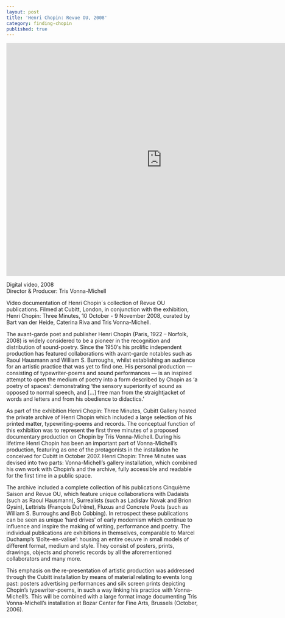 ```yaml
---
layout: post
title: 'Henri Chopin: Revue OU, 2008'
category: finding-chopin
published: true
---
```


<div class="embed-container"><iframe src="https://player.vimeo.com/video/92358879?color=ffffff&title=0&byline=0&portrait=0" width="815" height="611" frameborder="0" webkitallowfullscreen mozallowfullscreen allowfullscreen></iframe></div>

Digital video, 2008<br/>
Director & Producer: Tris Vonna-Michell

Video documentation of Henri Chopin´s collection of Revue OU publications. Filmed at Cubitt, London, in conjunction with the exhibition, Henri Chopin: Three Minutes, 10 October - 9 November 2008, curated by Bart van der Heide, Caterina Riva and Tris Vonna-Michell.

The avant-garde poet and publisher Henri Chopin (Paris, 1922 – Norfolk, 2008) is widely considered to be a pioneer in the recognition and distribution of sound-poetry. Since the 1950′s his prolific independent production has featured collaborations with avant-garde notables such as Raoul Hausmann and William S. Burroughs, whilst establishing an audience for an artistic practice that was yet to find one. His personal production — consisting of typewriter-poems and sound performances — is an inspired attempt to open the medium of poetry into a form described by Chopin as ‘a poetry of spaces’: demonstrating ‘the sensory superiority of sound as opposed to normal speech, and […] free man from the straightjacket of words and letters and from his obedience to didactics.’

As part of the exhibition Henri Chopin: Three Minutes, Cubitt Gallery hosted the private archive of Henri Chopin which included a large selection of his printed matter, typewriting-poems and records. The conceptual function of this exhibition was to represent the first three minutes of a proposed documentary production on Chopin by Tris Vonna-Michell. During his lifetime Henri Chopin has been an important part of Vonna-Michell’s production, featuring as one of the protagonists in the installation he conceived for Cubitt in October 2007. Henri Chopin: Three Minutes was devised into two parts: Vonna-Michell’s gallery installation, which combined his own work with Chopin’s and the archive, fully accessible and readable for the first time in a public space.

The archive included a complete collection of his publications Cinquième Saison and Revue OU, which feature unique collaborations with Dadaists (such as Raoul Hausmann), Surrealists (such as Ladislav Novak and Brion Gysin), Lettrists (François Dufrêne), Fluxus and Concrete Poets (such as William S. Burroughs and Bob Cobbing). In retrospect these publications can be seen as unique ‘hard drives’ of early modernism which continue to influence and inspire the making of writing, performance and poetry. The individual publications are exhibitions in themselves, comparable to Marcel Duchamp’s ‘Boîte-en-valise’: housing an entire oeuvre in small models of different format, medium and style. They consist of posters, prints, drawings, objects and phonetic records by all the aforementioned collaborators and many more.

This emphasis on the re-presentation of artistic production was addressed through the Cubitt installation by means of material relating to events long past: posters advertising performances and silk screen prints depicting Chopin’s typewriter-poems, in such a way linking his practice with Vonna-Michell’s. This will be combined with a large format image documenting Tris Vonna-Michell’s installation at Bozar Center for Fine Arts, Brussels (October, 2006).
